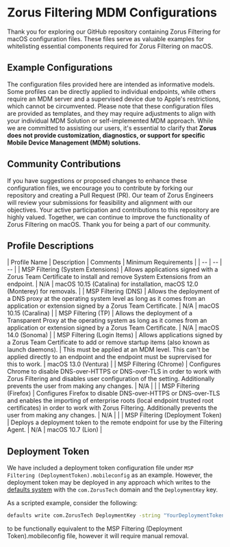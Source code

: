 # Zorus Filtering MDM Configurations

Thank you for exploring our GitHub repository containing Zorus Filtering for macOS configuration files. These files serve as valuable examples for whitelisting essential components required for Zorus Filtering on macOS.

## Example Configurations

The configuration files provided here are intended as informative models. Some profiles can be directly applied to individual endpoints, while others require an MDM server and a supervised device due to Apple's restrictions, which cannot be circumvented.
Please note that these configuration files are provided as templates, and they may require adjustments to align with your individual MDM Solution or self-implemented MDM approach. While we are committed to assisting our users, it's essential to clarify that **Zorus does not provide customization, diagnostics, or support for specific Mobile Device Management (MDM) solutions.**

## Community Contributions

If you have suggestions or proposed changes to enhance these configuration files, we encourage you to contribute by forking our repository and creating a Pull Request (PR). Our team of Zorus Engineers will review your submissions for feasibility and alignment with our objectives.
Your active participation and contributions to this repository are highly valued. Together, we can continue to improve the functionality of Zorus Filtering on macOS. Thank you for being a part of our community.

## Profile Descriptions

| Profile Name | Description | Comments | Minimum Requirements |
| -- | -- | -- |
| MSP Filtering (System Extensions) | Allows applications signed with a Zorus Team Certificate to install and remove System Extensions from an endpoint. | N/A | macOS 10.15 (Catalina) for installation, macOS 12.0 (Monterey) for removals. |
| MSP Filtering (DNS) | Allows the deployment of a DNS proxy at the operating system level as long as it comes from an application or extension signed by a Zorus Team Certificate. | N/A | macOS 10.15 (Caralina) |
| MSP Filtering (TP) | Allows the deployment of a Transparent Proxy at the operating system as long as it comes from an application or extension signed by a Zorus Team Certificate. | N/A | macOS 14.0 (Sonoma) | 
| MSP Filtering (Login Items) | Allows applications signed by a Zorus Team Certificate to add or remove startup items (also known as launch daemons). |  This must be applied at an MDM level. This can't be applied directly to an endpoint and the endpoint must be suprervised for this to work. | macOS 13.0 (Ventura) |
| MSP Filtering (Chrome) | Configures Chrome to disable DNS-over-HTTPS or DNS-over-TLS in order to work with Zorus Filtering and disables user configuration of the setting. Additionally prevents the user from making any changes. | N/A | |
| MSP Filtering (Firefox) | Configures Firefox to disable DNS-over-HTTPS or DNS-over-TLS and enables the importing of enterprise roots (local endpoint trusted root certificates) in order to work with Zorus Filtering. Additionally prevents the user from making any changes. | N/A | | 
| MSP Filtering (Deployment Token) | Deploys a deployment token to the remote endpoint for use by the Filtering Agent. | N/A | macOS 10.7 (Lion) |

## Deployment Token

We have included a deployment token configuration file under `MSP Filtering (DeploymentToken).mobileconfig` as an example. However, the deployment token may be deployed in any approach which writes to the [defaults system](https://developer.apple.com/library/archive/documentation/Cocoa/Conceptual/UserDefaults/AboutPreferenceDomains/AboutPreferenceDomains.html) with the `com.ZorusTech` domain and the `DeploymentKey` key.

As a scripted example, consider the following:

```bash
defaults write com.ZorusTech DeploymentKey -string "YourDeploymentToken"
```

to be functionally equivalent to the MSP Filtering (Deployment Token).mobileconfig file, however it will require manual removal.
